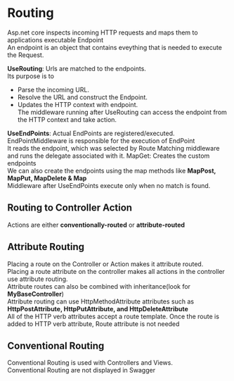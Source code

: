 # Routing
Asp.net core inspects incoming HTTP requests and maps them to applications executable Endpoint  
An endpoint is an object that contains eveything that is needed to execute the Request.  

**UseRouting**: Urls are matched to the endpoints.  
Its purpose is to
- Parse the incoming URL.  
- Resolve the URL and construct the Endpoint.  
- Updates the HTTP context with endpoint.  
The middleware running after UseRouting can access the endpoint from the HTTP context and take action.  

**UseEndPoints**: Actual EndPoints are registered/executed.  
EndPointMiddleware is responsible for the execution of EndPoint  
It reads the endpoint, which was selected by Route Matching middleware and runs the delegate associated with it.
MapGet: Creates the custom endpoints  
We can also create the endpoints using the map methods like **MapPost, MapPut, MapDelete & Map**  
Middleware after UseEndPoints execute only when no match is found.  

## Routing to Controller Action
Actions are either **conventionally-routed** or **attribute-routed**  

## Attribute Routing
Placing a route on the Controller or Action makes it attribute routed.  
Placing a route attribute on the controller makes all actions in the controller use attribute routing.  
Attribute routes can also be combined with inheritance(look for **MyBaseController**)  
Attribute routing can use HttpMethodAttribute attributes such as **HttpPostAttribute, HttpPutAttribute, and HttpDeleteAttribute**  
All of the HTTP verb attributes accept a route template.
Once the route is added to HTTP verb attribute, Route attribute is not needed

## Conventional Routing
Conventional Routing is used with Controllers and Views.  
Conventional Routing are not displayed in Swagger